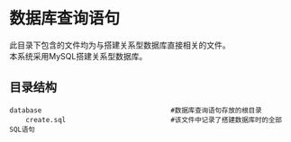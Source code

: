 # 数据库查询语句

此目录下包含的文件均为与搭建关系型数据库直接相关的文件。  
本系统采用MySQL搭建关系型数据库。

## 目录结构  

```text
database                                #数据库查询语句存放的根目录
    create.sql                          #该文件中记录了搭建数据库时的全部SQL语句
```  
